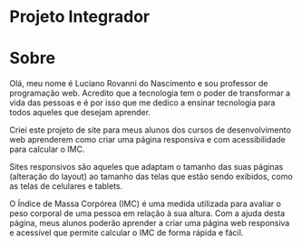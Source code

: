 # Projeto Integrador

# Sobre

Olá, meu nome é Luciano Rovanni do Nascimento e sou professor de programação web. Acredito que a tecnologia tem o poder de transformar a vida das pessoas e é por isso que me dedico a ensinar tecnologia para todos aqueles que desejam aprender.

Criei este projeto de site para meus alunos dos cursos de desenvolvimento web aprenderem como criar uma página responsiva e com acessibilidade para calcular o IMC.

Sites responsivos são aqueles que adaptam o tamanho das suas páginas (alteração do layout) ao tamanho das telas que estão sendo exibidos, como as telas de celulares e tablets.

O Índice de Massa Corpórea (IMC) é uma medida utilizada para avaliar o peso corporal de uma pessoa em relação à sua altura.
Com a ajuda desta página, meus alunos poderão aprender a criar uma página web responsiva e acessível que permite calcular o IMC de forma rápida e fácil.
